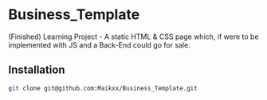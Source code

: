 # Business_Template
(Finished) Learning Project - A static HTML &amp; CSS page which, if were to be implemented with JS and a Back-End could go for sale.

## Installation
```bash
git clone git@github.com:Maikxx/Business_Template.git
```
